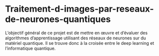 # Traitement-d-images-par-reseaux-de-neurones-quantiques
L’objectif général de ce projet est de mettre en œuvre et d’évaluer des algorithmes
d’apprentissage utilisant des réseaux de neurones sur du matériel quantique. Il se trouve
donc à la croisée entre le deep learning et l’informatique quantique. 
